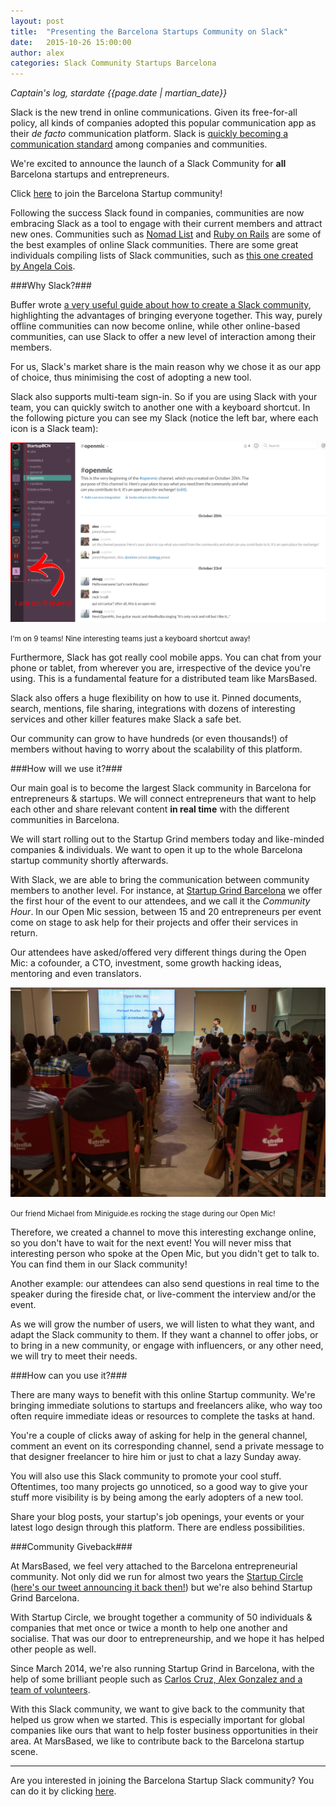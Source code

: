 ```yaml
---
layout: post
title:  "Presenting the Barcelona Startups Community on Slack"
date:   2015-10-26 15:00:00
author: alex
categories: Slack Community Startups Barcelona
---
```


*Captain's log, stardate {{page.date | martian_date}}*

Slack is the new trend in online communications. Given its free-for-all policy, all kinds of companies adopted this popular communication app as their <i>de facto</i> communication platform. Slack is <a href="http://www.fastcompany.com/3042326/tech-forecast/with-500000-users-slack-says-its-the-fastest-growing-business-app-ever" title="Fast Company article about Slack" target="_blank">quickly becoming a communication standard</a> among companies and communities.

We're excited to announce the launch of a Slack Community for <strong>all</strong> Barcelona startups and entrepreneurs.

<!--more-->

Click <a href="https://bcnstartup.typeform.com/to/YV0pu1" title="Barcelona Startup Slack Community" target="_blank">here</a> to join the Barcelona Startup community!

Following the success Slack found in companies, communities are now embracing Slack as a tool to engage with their current members and attract new ones. Communities such as <a href="https://nomadlist.com/" title="Nomad List" target="_blank">Nomad List</a> and <a href="http://www.rubyonrails.link/" title="Ruby on Rails community" target="_blank">Ruby on Rails</a> are some of the best examples of online Slack communities. There are some great individuals compiling lists of Slack communities, such as <a href="https://medium.com/@angiecois/an-incomplete-list-of-communities-on-slack-1b1b6f157bda" title="An incomplete list of communities on Slack" target="_blank">this one created by Angela Cois</a>.

###Why Slack?###

Buffer wrote <a href="https://blog.bufferapp.com/slack-community" title="Buffer's guide to Slack" target="_blank">a very useful guide about how to create a Slack community</a>, highlighting the advantages of bringing everyone together. This way, purely offline communities can now become online, while other online-based communities, can use Slack to offer a new level of interaction among their members.

For us, Slack's market share is the main reason why we chose it as our app of choice, thus minimising the cost of adopting a new tool.

Slack also supports multi-team sign-in. So if you are using Slack with your team, you can quickly switch to another one with a keyboard shortcut. In the following picture you can see my Slack (notice the left bar, where each icon is a Slack team):

<img src="/images/blog/post25a.png" alt="Slack's multi-team support" title="Slack's multi-team support" class="img-center img-rounded img-responsive" />
<p class="text-center img-footer"><small>I'm on 9 teams! Nine interesting teams just a keyboard shortcut away!</small></p>

Furthermore, Slack has got really cool mobile apps. You can chat from your phone or tablet, from wherever you are, irrespective of the device you're using. This is a fundamental feature for a distributed team like MarsBased.

Slack also offers a huge flexibility on how to use it. Pinned documents, search, mentions, file sharing, integrations with dozens of interesting services and other killer features make Slack a safe bet.

Our community can grow to have hundreds (or even thousands!) of members without having to worry about the scalability of this platform.

###How will we use it?###

Our main goal is to become the largest Slack community in Barcelona for entrepreneurs & startups. We will connect entrepreneurs that want to help each other and share relevant content <strong>in real time</strong> with the different communities in Barcelona.

We will start rolling out to the Startup Grind members today and like-minded companies & individuals. We want to open it up to the whole Barcelona startup community shortly afterwards.

With Slack, we are able to bring the communication between community members to another level. For instance, at <a href="http://www.startupgrind.com/barcelona" title="Startup Grind Barcelona" target="_blank">Startup Grind Barcelona</a> we offer the first hour of the event to our attendees, and we call it the <i>Community Hour</i>. In our Open Mic session, between 15 and 20 entrepreneurs per event come on stage to ask help for their projects and offer their services in return.

Our attendees have asked/offered very different things during the Open Mic: a cofounder, a CTO, investment, some growth hacking ideas, mentoring and even translators.

<img src="/images/blog/post25b.png" alt="Open Mic at Startup Grind Barcelona" title="Open Mic at Startup Grind Barcelona" class="img-center img-rounded img-responsive" />
<p class="text-center img-footer"><small>Our friend Michael from Miniguide.es rocking the stage during our Open Mic!</small></p>

Therefore, we created a channel to move this interesting exchange online, so you don't have to wait for the next event! You will never miss that interesting person who spoke at the Open Mic, but you didn't get to talk to. You can find them in our Slack community!

Another example: our attendees can also send questions in real time to the speaker during the fireside chat, or live-comment the interview and/or the event.

As we will grow the number of users, we will listen to what they want, and adapt the Slack community to them. If they want a channel to offer jobs, or to bring in a new community, or engage with influencers, or any other need, we will try to meet their needs.

###How can you use it?###

There are many ways to benefit with this online Startup community. We're bringing immediate solutions to startups and freelancers alike, who way too often require immediate ideas or resources to complete the tasks at hand.

You're a couple of clicks away of asking for help in the general channel, comment an event on its corresponding channel, send a private message to that designer freelancer to hire him or just to chat a lazy Sunday away.

You will also use this Slack community to promote your cool stuff. Oftentimes, too many projects go unnoticed, so a good way to give your stuff more visibility is by being among the early adopters of a new tool.

Share your blog posts, your startup's job openings, your events or your latest logo design through this platform. There are endless possibilities.

###Community Giveback###

At MarsBased, we feel very attached to the Barcelona entrepreneurial community. Not only did we run for almost two years the <a href="http://marsbased.com/blog/2015/09/21/Five-Reasons-Why-Your-Company-Should-Organise-an-Event/" title="Startup Circle, by MarsBased" target="_blank">Startup Circle</a> (<a href="https://twitter.com/MarsBased/status/391521920858214400" title="MarsBased Tweet about Startup Circle" target="_blank">here's our tweet announcing it back then!</a>) but we're also behind Startup Grind Barcelona.

With Startup Circle, we brought together a community of 50 individuals & companies that met once or twice a month to help one another and socialise. That was our door to entrepreneurship, and we hope it has helped other people as well.

Since March 2014, we're also running Startup Grind in Barcelona, with the help of some brilliant people such as <a href="http://startupgrind.cat/contact/" title="Startup Grind team" target="_blank">Carlos Cruz, Alex Gonzalez and a team of volunteers</a>.

With this Slack community, we want to give back to the community that helped us grow when we started. This is especially important for global companies like ours that want to help foster business opportunities in their area. At MarsBased, we like to contribute back to the Barcelona startup scene.

<hr/>

Are you interested in joining the Barcelona Startup Slack community? You can do it by clicking <a href="https://bcnstartup.typeform.com/to/YV0pu1" title="Barcelona Startup Slack Community" target="_blank">here</a>.
